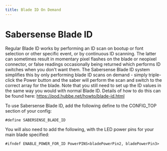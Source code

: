 ```yaml
---
title: Blade ID On Demand
---
```


# Sabersense Blade ID

Regular Blade ID works by performing an ID scan on bootup or font selection or other specific event, or by continuous ID scanning. The latter can sometimes result in momentary pixel flashes on the blade or neopixel connector, or false readings occasionally being returned which performs ID switches when you don't want them.
The Sabersense Blade ID system simplifies this by only performing blade ID scans on demand - simply triple-click the Power button and the saber will perform the scan and switch to the correct array for the blade. Note that you still need to set up the ID values in the same way you would with normal Blade ID. Details of how to do this can be found here: https://pod.hubbe.net/howto/blade-id.html

To use Sabersense Blade ID, add the following define to the CONFIG_TOP section of your config:

`#define SABERSENSE_BLADE_ID`

You will also need to add the following, with the LED power pins for your main blade specified:

`#ifndef ENABLE_POWER_FOR_ID PowerPINS<bladePowerPin2, bladePowerPin3>`
